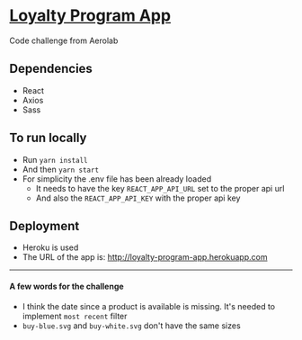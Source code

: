 # [Loyalty Program App](http://loyalty-program-app.herokuapp.com/)
Code challenge from Aerolab

## Dependencies
* React
* Axios
* Sass

## To run locally
* Run `yarn install`
* And then `yarn start`
* For simplicity the .env file has been already loaded
  * It needs to have the key `REACT_APP_API_URL` set to the proper api url
  * And also the `REACT_APP_API_KEY` with the proper api key

## Deployment
* Heroku is used
* The URL of the app is: http://loyalty-program-app.herokuapp.com

----

#### A few words for the challenge
* I think the date since a product is available is missing. It's needed to implement `most recent` filter
* `buy-blue.svg` and `buy-white.svg` don't have the same sizes
